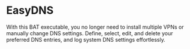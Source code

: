 # EasyDNS
With this BAT executable, you no longer need to install multiple VPNs or manually change DNS settings. Define, select, edit, and delete your preferred DNS entries, and log system DNS settings effortlessly.

